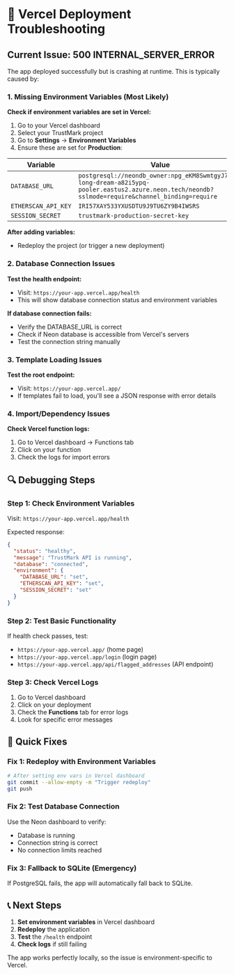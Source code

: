 # 🔧 Vercel Deployment Troubleshooting

## Current Issue: 500 INTERNAL_SERVER_ERROR

The app deployed successfully but is crashing at runtime. This is typically caused by:

### 1. **Missing Environment Variables** (Most Likely)

**Check if environment variables are set in Vercel:**

1. Go to your Vercel dashboard
2. Select your TrustMark project
3. Go to **Settings** → **Environment Variables**
4. Ensure these are set for **Production**:

| Variable | Value |
|----------|-------|
| `DATABASE_URL` | `postgresql://neondb_owner:npg_eKM8SwmtgyJ7@ep-long-dream-a82i5ypq-pooler.eastus2.azure.neon.tech/neondb?sslmode=require&channel_binding=require` |
| `ETHERSCAN_API_KEY` | `IRI57XAY533YXUSDTU9J9TU6ZY9B4IWSRS` |
| `SESSION_SECRET` | `trustmark-production-secret-key` |

**After adding variables:**
- Redeploy the project (or trigger a new deployment)

### 2. **Database Connection Issues**

**Test the health endpoint:**
- Visit: `https://your-app.vercel.app/health`
- This will show database connection status and environment variables

**If database connection fails:**
- Verify the DATABASE_URL is correct
- Check if Neon database is accessible from Vercel's servers
- Test the connection string manually

### 3. **Template Loading Issues**

**Test the root endpoint:**
- Visit: `https://your-app.vercel.app/`
- If templates fail to load, you'll see a JSON response with error details

### 4. **Import/Dependency Issues**

**Check Vercel function logs:**
1. Go to Vercel dashboard → Functions tab
2. Click on your function
3. Check the logs for import errors

## 🔍 Debugging Steps

### Step 1: Check Environment Variables
Visit: `https://your-app.vercel.app/health`

Expected response:
```json
{
  "status": "healthy",
  "message": "TrustMark API is running",
  "database": "connected",
  "environment": {
    "DATABASE_URL": "set",
    "ETHERSCAN_API_KEY": "set", 
    "SESSION_SECRET": "set"
  }
}
```

### Step 2: Test Basic Functionality
If health check passes, test:
- `https://your-app.vercel.app/` (home page)
- `https://your-app.vercel.app/login` (login page)
- `https://your-app.vercel.app/api/flagged_addresses` (API endpoint)

### Step 3: Check Vercel Logs
1. Go to Vercel dashboard
2. Click on your deployment
3. Check the **Functions** tab for error logs
4. Look for specific error messages

## 🚀 Quick Fixes

### Fix 1: Redeploy with Environment Variables
```bash
# After setting env vars in Vercel dashboard
git commit --allow-empty -m "Trigger redeploy"
git push
```

### Fix 2: Test Database Connection
Use the Neon dashboard to verify:
- Database is running
- Connection string is correct
- No connection limits reached

### Fix 3: Fallback to SQLite (Emergency)
If PostgreSQL fails, the app will automatically fall back to SQLite.

## 📞 Next Steps

1. **Set environment variables** in Vercel dashboard
2. **Redeploy** the application
3. **Test** the `/health` endpoint
4. **Check logs** if still failing

The app works perfectly locally, so the issue is environment-specific to Vercel.